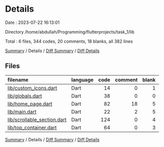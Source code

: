 # Details

Date : 2023-07-22 16:13:01

Directory /home/abdullah/Programming/flutterprojects/task_1/lib

Total : 6 files,  344 codes, 20 comments, 18 blanks, all 382 lines

[Summary](results.md) / Details / [Diff Summary](diff.md) / [Diff Details](diff-details.md)

## Files
| filename | language | code | comment | blank | total |
| :--- | :--- | ---: | ---: | ---: | ---: |
| [lib/custom_icons.dart](/lib/custom_icons.dart) | Dart | 14 | 0 | 1 | 15 |
| [lib/globals.dart](/lib/globals.dart) | Dart | 38 | 0 | 0 | 38 |
| [lib/home_page.dart](/lib/home_page.dart) | Dart | 82 | 18 | 5 | 105 |
| [lib/main.dart](/lib/main.dart) | Dart | 22 | 2 | 5 | 29 |
| [lib/scrollable_section.dart](/lib/scrollable_section.dart) | Dart | 124 | 0 | 4 | 128 |
| [lib/top_container.dart](/lib/top_container.dart) | Dart | 64 | 0 | 3 | 67 |

[Summary](results.md) / Details / [Diff Summary](diff.md) / [Diff Details](diff-details.md)